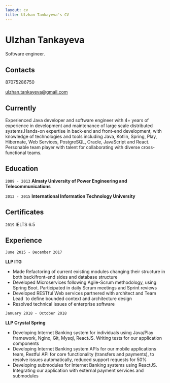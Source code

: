 ```yaml
---
layout: cv
title: Ulzhan Tankayeva's CV
---
```

# Ulzhan Tankayeva
Software engineer.

## Contacts
87075286750

ulzhan.tankayeva@gmail.com

## Currently

Experienced Java developer and software engineer with 4+ years of experience in development and maintenance of large scale distributed systems.Hands-on expertise in back-end and front-end development, with knowledge of technologies and tools including Java, Kotlin, Spring, Play, Hibernate, Web Services, PostgreSQL, Oracle, JavaScript and React. Personable team player with talent for collaborating with diverse cross-functional teams.


## Education

`2009 - 2013`
__Almaty University of Power Engineering and Telecommunications__

`2013 - 2015`
__International Information Technology University__


## Certificates

`2019`
IELTS 6.5

## Experience

`June 2015 - December 2017`

__LLP ITG__

- Made Refactoring of current existing modules changing their structure in both back/front-end sides and database structure
- Developed Microservices following Agile-Scrum methodology, using Spring Boot. Participated in daily Scrum meetings and Sprint reviews
- Developed RESTful Web services partnered with architect and Team Lead  to define bounded context and architecture design
- Resolved technical issues of enterprise software

`January 2018 - October 2018`

__LLP Crystal Spring__

- Developing Internet Banking system for individuals using Java/Play framework, Nginx, Git, Mysql, ReactJS. Writing tests for our application components
- Developing Internet Banking system APIs for our mobile applications team, Restful API for core functionality (transfers and payments), to resolve issues automatically, reduced support requests for 50%
- Developing submodules for Internet Banking systems using ReactJS. Integrating our application with external payment services and submodules

<!-- ### Footer

Last updated: September 2020 -->


